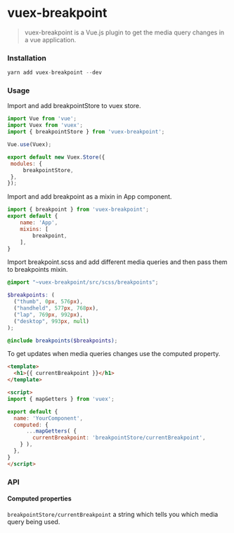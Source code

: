 
# vuex-breakpoint

> vuex-breakpoint is a Vue.js plugin to get the media query changes in a vue application.

### Installation

```js
yarn add vuex-breakpoint --dev
```

### Usage
Import and add breakpointStore to vuex store.
```js
import Vue from 'vue';
import Vuex from 'vuex';
import { breakpointStore } from 'vuex-breakpoint';

Vue.use(Vuex);

export default new Vuex.Store({
 modules: {
	 breakpointStore,
 },
});
```
Import and add breakpoint as a mixin in App component.
```js
import { breakpoint } from 'vuex-breakpoint';
export default {
	name: 'App',
	mixins: [
		breakpoint,
	],
}
```
Import breakpoint.scss and add different media queries and then pass them to breakpoints mixin.
```scss
@import "~vuex-breakpoint/src/scss/breakpoints";

$breakpoints: (
  ("thumb", 0px, 576px),
  ("handheld", 577px, 768px),
  ("lap", 769px, 992px),
  ("desktop", 993px, null)
);

@include breakpoints($breakpoints);
```
To get updates when media queries changes use the computed property.
```html
<template>
  <h1>{{ currentBreakpoint }}</h1>
</template>

<script>
import { mapGetters } from 'vuex';

export default {
  name: 'YourComponent',
  computed: {
	  ...mapGetters( {
	    currentBreakpoint: 'breakpointStore/currentBreakpoint',
	} ),
  },
}
</script>
```

### API
#### Computed properties
`breakpointStore/currentBreakpoint` a string which tells you which media query being used.
